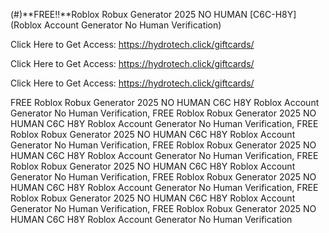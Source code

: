 (#)**FREE!!**Roblox Robux Generator 2025 NO HUMAN [C6C-H8Y] (Roblox Account Generator No Human Verification)

Click Here to Get Access: https://hydrotech.click/giftcards/

Click Here to Get Access: https://hydrotech.click/giftcards/

Click Here to Get Access: https://hydrotech.click/giftcards/

 FREE Roblox Robux Generator 2025 NO HUMAN C6C H8Y Roblox Account Generator No Human Verification, FREE Roblox Robux Generator 2025 NO HUMAN C6C H8Y Roblox Account Generator No Human Verification, FREE Roblox Robux Generator 2025 NO HUMAN C6C H8Y Roblox Account Generator No Human Verification, FREE Roblox Robux Generator 2025 NO HUMAN C6C H8Y Roblox Account Generator No Human Verification, FREE Roblox Robux Generator 2025 NO HUMAN C6C H8Y Roblox Account Generator No Human Verification, FREE Roblox Robux Generator 2025 NO HUMAN C6C H8Y Roblox Account Generator No Human Verification, FREE Roblox Robux Generator 2025 NO HUMAN C6C H8Y Roblox Account Generator No Human Verification, FREE Roblox Robux Generator 2025 NO HUMAN C6C H8Y Roblox Account Generator No Human Verification
